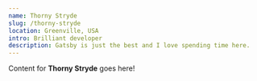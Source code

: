 ```yaml
---
name: Thorny Stryde
slug: /thorny-stryde
location: Greenville, USA
intro: Brilliant developer
description: Gatsby is just the best and I love spending time here.
---
```

Content for **Thorny Stryde** goes here!